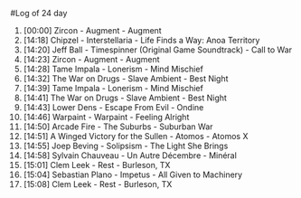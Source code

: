 #Log of 24 day

1. [00:00] Zircon - Augment - Augment
1. [14:18] Chipzel - Interstellaria - Life Finds a Way: Anoa Territory
1. [14:20] Jeff Ball - Timespinner (Original Game Soundtrack) - Call to War
1. [14:23] Zircon - Augment - Augment
1. [14:28] Tame Impala - Lonerism - Mind Mischief
1. [14:32] The War on Drugs - Slave Ambient - Best Night
1. [14:39] Tame Impala - Lonerism - Mind Mischief
1. [14:41] The War on Drugs - Slave Ambient - Best Night
1. [14:43] Lower Dens - Escape From Evil - Ondine
1. [14:46] Warpaint - Warpaint - Feeling Alright
1. [14:50] Arcade Fire - The Suburbs - Suburban War
1. [14:51] A Winged Victory for the Sullen - Atomos - Atomos X
1. [14:55] Joep Beving - Solipsism - The Light She Brings
1. [14:58] Sylvain Chauveau - Un Autre Décembre - Minéral
1. [15:01] Clem Leek - Rest - Burleson, TX
1. [15:04] Sebastian Plano - Impetus - All Given to Machinery
1. [15:08] Clem Leek - Rest - Burleson, TX
